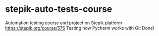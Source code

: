 # stepik-auto-tests-course
Automation testing course and project on Stepik platform
https://stepik.org/course/575
Testing how Pycharm works with Git
Done!
